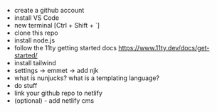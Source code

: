 - create a github account
- install VS Code
- new terminal [Ctrl + Shift + `]
- clone this repo
- install node.js
- follow the 11ty getting started docs https://www.11ty.dev/docs/get-started/
- install tailwind
- settings -> emmet -> add njk
- what is nunjucks? what is a templating language?
- do stuff
- link your github repo to netlify
- (optional) - add netlify cms
